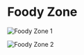 <h1>Foody Zone</h1>

![Foody Zone 1](https://github.com/user-attachments/assets/fb341045-bbea-4498-a271-4559b5c12d7b)


![Foody Zone 2](https://github.com/user-attachments/assets/20c17a4c-2cb2-4f0f-80f4-0c13b0ad978d)
